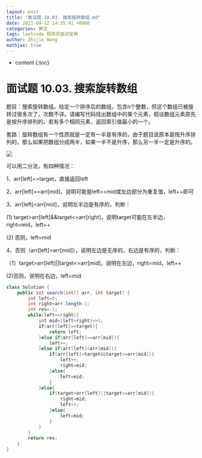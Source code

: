 ```yaml
---
layout: post
title: "面试题 10.03. 搜索旋转数组.md"
date: 2022-09-12 14:35:41 +0800
categories: 算法
tags: leetcode 程序员面试宝典
author: Zhijie Wang
mathjax: true
---
```



* content
{:toc}














# 面试题 10.03. 搜索旋转数组

题目：搜索旋转数组。给定一个排序后的数组，包含n个整数，但这个数组已被旋转过很多次了，次数不详。请编写代码找出数组中的某个元素，假设数组元素原先是按升序排列的。若有多个相同元素，返回索引值最小的一个。

套路：旋转数组有一个性质就是一定有一半是有序的，由于题目说原本是按升序排列的，那么如果把数组分成两半，如果一半不是升序，那么另一半一定是升序的。

![](D:/下载/youdaonote-pull-master/youdaonote-pull-master/youdaonote/youdaonote-images/WEBRESOURCE66397273b467026757922b064025a2f0.jpeg)

可以用二分法，有四种情况：

1、arr[left]==target，直接返回left

2、arr[left]==arr[mid]，说明可能是left==mid或左边部分为重复值，left++即可

3、arr[left]<arr[mid]，说明左半边是有序的，判断：

(1) target>arr[left]&&target<=arr[right]，说明target可能在左半边，right=mid，left++

(2) 否则，left=mid

4、否则（arr[left]>arr[mid]），说明左边是无序的，右边是有序的，判断：

（1）target>arr[left]||target<=arr[mid]，说明在左边，right=mid，left++

  (2)否则，说明在右边，left=mid

```java
class Solution {
    public int search(int[] arr, int target) {
        int left=0;
        int right=arr.length-1;
        int res=-1;
        while(left<=right){
            int mid=(left+right)>>1;
            if(arr[left]==target){
                return left;
            }else if(arr[left]==arr[mid]){
                left++;
            }else if(arr[left]<arr[mid]){
                if(arr[left]<target&&target<=arr[mid]){
                    left++;
                    right=mid;
                }else{
                    left=mid;
                }
            }else{
                if(target>arr[left]||target<=arr[mid]){
                    right=mid;
                    left++;
                }else{
                    left=mid;
                }
            }
        }
        return res;
    }
}

```

